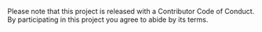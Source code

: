 Please note that this project is released with a Contributor Code of Conduct. By participating in this project you agree to abide by its terms.
